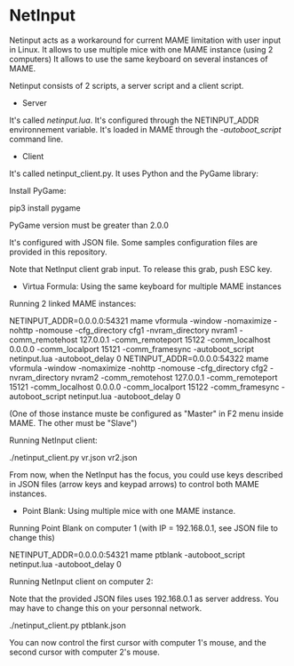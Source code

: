 # NetInput

Netinput acts as a workaround for current MAME limitation with user input in Linux.
It allows to use multiple mice with one MAME instance (using 2 computers)
It allows to use the same keyboard on several instances of MAME.

Netinput consists of 2 scripts, a server script and a client script.

- Server

It's called *netinput.lua*. It's configured through the NETINPUT_ADDR environnement variable. It's loaded in MAME through the *-autoboot_script* command line.

- Client

It's called netinput_client.py. It uses Python and the PyGame library:

Install PyGame:

pip3 install pygame

PyGame version must be greater than 2.0.0

It's configured with JSON file. Some samples configuration files are provided in this repository.

Note that NetInput client grab input. To release this grab, push ESC key.

- Virtua Formula: Using the same keyboard for multiple MAME instances

Running 2 linked MAME instances:

NETINPUT_ADDR=0.0.0.0:54321 mame vformula -window -nomaximize -nohttp -nomouse -cfg_directory cfg1 -nvram_directory nvram1 -comm_remotehost 127.0.0.1 -comm_remoteport 15122 -comm_localhost 0.0.0.0 -comm_localport 15121 -comm_framesync -autoboot_script netinput.lua -autoboot_delay 0
NETINPUT_ADDR=0.0.0.0:54322 mame vformula -window -nomaximize -nohttp -nomouse -cfg_directory cfg2 -nvram_directory nvram2 -comm_remotehost 127.0.0.1 -comm_remoteport 15121 -comm_localhost 0.0.0.0 -comm_localport 15122 -comm_framesync -autoboot_script netinput.lua -autoboot_delay 0

(One of those instance muste be configured as "Master" in F2 menu inside MAME. The other must be "Slave")

Running NetInput client:

./netinput_client.py vr.json vr2.json

From now, when the NetInput has the focus, you could use keys described in JSON files (arrow keys and keypad arrows) to control both MAME instances.

- Point Blank: Using multiple mice with one MAME instance.

Running Point Blank on computer 1 (with IP = 192.168.0.1, see JSON file to change this)

NETINPUT_ADDR=0.0.0.0:54321 mame ptblank -autoboot_script netinput.lua -autoboot_delay 0

Running NetInput client on computer 2:

Note that the provided JSON files uses 192.168.0.1 as server address. You may have to change this on your personnal network.

./netinput_client.py ptblank.json

You can now control the first cursor with computer 1's mouse, and the second cursor with computer 2's mouse.
